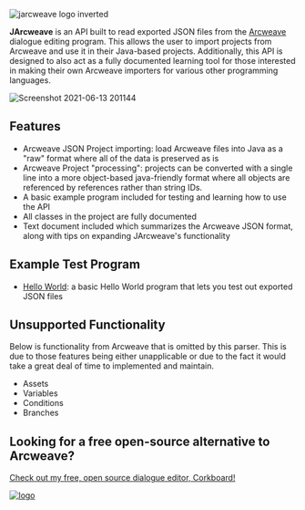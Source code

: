 
![jarcweave logo inverted](https://user-images.githubusercontent.com/6147299/124512214-75269980-dd9d-11eb-9567-ace9ae00a4bd.png)

**JArcweave** is an API built to read exported JSON files from the [Arcweave](arcweave.com) dialogue editing program. This allows the user to import projects from Arcweave and use it in their Java-based projects. Additionally, this API is designed to also act as a fully documented learning tool for those interested in making their own Arcweave importers for various other programming languages.

![Screenshot 2021-06-13 201144](https://user-images.githubusercontent.com/6147299/121827991-c56d7880-cc83-11eb-8c0a-a0b44ceedcd8.jpg)

## Features
- Arcweave JSON Project importing: load Arcweave files into Java as a "raw" format where all of the data is preserved as is
- Arcweave Project "processing": projects can be converted with a single line into a more object-based java-friendly format where all objects are referenced by references rather than string IDs.
- A basic example program included for testing and learning how to use the API
- All classes in the project are fully documented
- Text document included which summarizes the Arcweave JSON format, along with tips on expanding JArcweave's functionality

## Example Test Program
- [Hello World](https://github.com/SkyAphid/JArcweaveImporter/blob/master/src/test/com/nokoriware/arcweave/test/JArcweaveHelloWorldExample.java): a basic Hello World program that lets you test out exported JSON files

## Unsupported Functionality
Below is functionality from Arcweave that is omitted by this parser. This is due to those features being either unapplicable or due to the fact it would take a great deal of time to implemented and maintain.

- Assets
- Variables
- Conditions
- Branches

## Looking for a free open-source alternative to Arcweave? 
[Check out my free, open source dialogue editor, Corkboard!](https://github.com/SkyAphid/corkboard)

[![logo](https://github.com/user-attachments/assets/aa6e3831-445f-4d68-b4af-e9ba39f0a1eb)](https://github.com/SkyAphid/corkboard)

